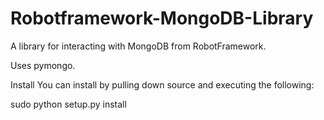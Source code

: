 Robotframework-MongoDB-Library
==============================

A library for interacting with MongoDB from RobotFramework.

Uses pymongo.

Install
You can install by pulling down source and executing the following:

sudo python setup.py install
